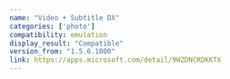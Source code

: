 ```yaml
---
name: "Video + Subtitle DX"
categories: ['photo']
compatibility: emulation
display_result: "Compatible"
version_from: "1.5.6.1000"
link: https://apps.microsoft.com/detail/9WZDNCRDKKTX
---
```

